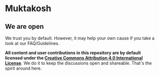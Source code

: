 # Muktakosh

## We are open

We trust you by default. However, it may help your own cause if you take a look at our FAQ/Guidelines.

**All content and user contributions in this repository are by default licensed under the [Creative Commons Attribution 4.0 International License](LICENSE)**. We do it to keep the discussions open and shareable. That's the spirit around here.
